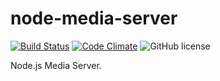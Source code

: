 # node-media-server

[![Build Status](https://travis-ci.org/pipll/node-media-server.svg?branch=master)](https://travis-ci.org/pipll/node-media-server) [![Code Climate](https://codeclimate.com/github/pipll/node-media-server/badges/gpa.svg)](https://codeclimate.com/github/pipll/node-media-server) ![GitHub license](https://img.shields.io/github/license/pipll/node-media-server.svg)

Node.js Media Server.
